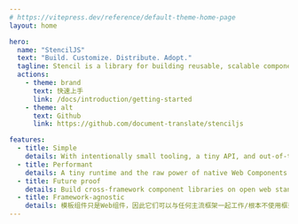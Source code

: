 ```yaml
---
# https://vitepress.dev/reference/default-theme-home-page
layout: home

hero:
  name: "StencilJS"
  text: "Build. Customize. Distribute. Adopt."
  tagline: Stencil is a library for building reusable, scalable component libraries. Generate small, blazing fast Web Components that run everywhere.
  actions:
    - theme: brand
      text: 快速上手
      link: /docs/introduction/getting-started
    - theme: alt
      text: Github
      link: https://github.com/document-translate/stenciljs

features:
  - title: Simple
    details: With intentionally small tooling, a tiny API, and out-of-the-box configuration, Stencil gets out of the way and lets you focus.
  - title: Performant
    details: A tiny runtime and the raw power of native Web Components make Stencil one of the fastest compilers around.
  - title: Future proof
    details: Build cross-framework component libraries on open web standards, and break free of Framework Churn.
  - title: Framework-agnostic
    details: 模板组件只是Web组件，因此它们可以与任何主流框架一起工作/根本不使用框架。
---
```

